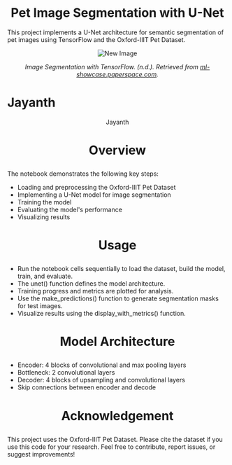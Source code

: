 # <h1 align="center">Pet Image Segmentation with U-Net</h1>

This project implements a U-Net architecture for semantic segmentation of pet images using TensorFlow and the Oxford-IIIT Pet Dataset.
<p align="center">
  <img src="https://github.com/user-attachments/assets/1f56034e-878e-499b-8059-75c18486950e" alt="New Image">
</p>
<p align="center"><em>Image Segmentation with TensorFlow. (n.d.). Retrieved from <a href="https://ml-showcase.paperspace.com/projects/image-segmentation-with-tensorflow">ml-showcase.paperspace.com</a>.</em></p>


# Jayanth
<p align = "center"> Jayanth </p>

# <p align="center">Overview</p>

The notebook demonstrates the following key steps:

- Loading and preprocessing the Oxford-IIIT Pet Dataset
- Implementing a U-Net model for image segmentation
- Training the model
- Evaluating the model's performance
- Visualizing results

# <p align="center">Usage</p>

- Run the notebook cells sequentially to load the dataset, build the model, train, and evaluate.
- The unet() function defines the model architecture.
- Training progress and metrics are plotted for analysis.
- Use the make_predictions() function to generate segmentation masks for test images.
- Visualize results using the display_with_metrics() function.


# <p align="center">Model Architecture</p>

- Encoder: 4 blocks of convolutional and max pooling layers
- Bottleneck: 2 convolutional layers
- Decoder: 4 blocks of upsampling and convolutional layers
- Skip connections between encoder and decode

# <p align="center">Acknowledgement</p>
This project uses the Oxford-IIIT Pet Dataset. Please cite the dataset if you use this code for your research.
Feel free to contribute, report issues, or suggest improvements!
